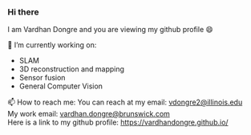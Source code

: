 ### Hi there 
I am Vardhan Dongre and you are viewing my github profile 😄  
  
🔭 I’m currently working on: 
- SLAM
- 3D reconstruction and mapping
- Sensor fusion
- General Computer Vision

📫 How to reach me: You can reach at my email: vdongre2@illinois.edu  
My work email: vardhan.dongre@brunswick.com  
Here is a link to my github profile: https://vardhandongre.github.io/ 

<!--
**vardhandongre/vardhandongre** is a ✨ _special_ ✨ repository because its `README.md` (this file) appears on your GitHub profile.

Here are some ideas to get you started:

- 🔭 I’m currently working on ...
- 🌱 I’m currently learning ...
- 👯 I’m looking to collaborate on ...
- 🤔 I’m looking for help with ...
- 💬 Ask me about ...
- 📫 How to reach me: ...
- 😄 Pronouns: ...
- ⚡ Fun fact: ...
-->
